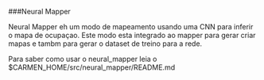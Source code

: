 ###Neural Mapper

Neural Mapper eh um modo de mapeamento usando uma CNN para inferir o mapa de ocupaçao. Este modo esta integrado ao mapper para gerar criar mapas e tambm para gerar o dataset de treino para a rede.

Para saber como usar o neural_mapper leia o $CARMEN_HOME/src/neural_mapper/README.md


